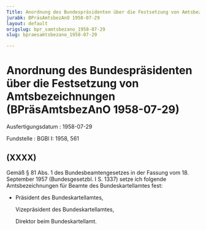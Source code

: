 ```yaml
---
Title: Anordnung des Bundespräsidenten über die Festsetzung von Amtsbezeichnungen
jurabk: BPräsAmtsbezAnO 1958-07-29
layout: default
origslug: bpr_samtsbezano_1958-07-29
slug: bpraesamtsbezano_1958-07-29

---
```


# Anordnung des Bundespräsidenten über die Festsetzung von Amtsbezeichnungen (BPräsAmtsbezAnO 1958-07-29)

Ausfertigungsdatum
:   1958-07-29

Fundstelle
:   BGBl I: 1958, 561



## (XXXX)

Gemäß § 81 Abs. 1 des Bundesbeamtengesetzes in der Fassung vom 18. September 1957 (Bundesgesetzbl. I S. 1337) setze ich folgende Amtsbezeichnungen für Beamte des Bundeskartellamtes fest:

*   Präsident des Bundeskartellamtes,

    Vizepräsident des Bundeskartellamtes,

    Direktor beim Bundeskartellamt.




